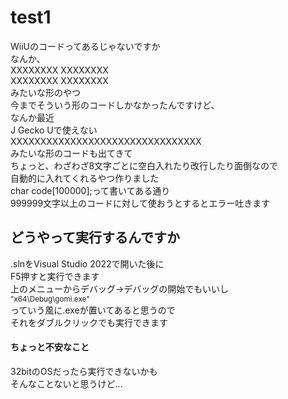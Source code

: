 # test1
WiiUのコードってあるじゃないですか  
なんか、  
XXXXXXXX XXXXXXXX  
XXXXXXXX XXXXXXXX  
みたいな形のやつ  
今までそういう形のコードしかなかったんですけど、  
なんか最近  
J Gecko Uで使えない  
XXXXXXXXXXXXXXXXXXXXXXXXXXXXXXXX  
みたいな形のコードも出てきて  
ちょっと、わざわざ8文字ごとに空白入れたり改行したり面倒なので  
自動的に入れてくれるやつ作りました  
char code[100000];って書いてある通り  
999999文字以上のコードに対して使おうとするとエラー吐きます  

## どうやって実行するんですか
.slnをVisual Studio 2022で開いた後に  
F5押すと実行できます  
上のメニューからデバッグ→デバッグの開始でもいいし  
<sub>"x64\Debug\gomi.exe"</sub>  
っていう風に.exeが置いてあると思うので  
それをダブルクリックでも実行できます  

#### ちょっと不安なこと
32bitのOSだったら実行できないかも  
そんなことないと思うけど...

